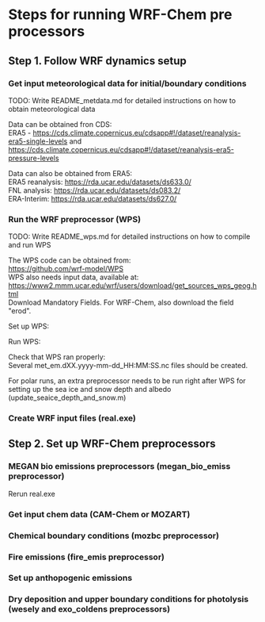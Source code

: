 # Steps for running WRF-Chem pre processors


## Step 1. Follow WRF dynamics setup

### Get input meteorological data for initial/boundary conditions

TODO: Write README_metdata.md for detailed instructions on how to obtain meteorological data

Data can be obtained fron CDS:  
ERA5 - https://cds.climate.copernicus.eu/cdsapp#!/dataset/reanalysis-era5-single-levels and https://cds.climate.copernicus.eu/cdsapp#!/dataset/reanalysis-era5-pressure-levels

Data can also be obtained from ERA5:  
ERA5 reanalysis: https://rda.ucar.edu/datasets/ds633.0/  
FNL analysis: https://rda.ucar.edu/datasets/ds083.2/  
ERA-Interim: https://rda.ucar.edu/datasets/ds627.0/

### Run the WRF preprocessor (WPS)

TODO: Write README_wps.md for detailed instructions on how to compile and run WPS

The WPS code can be obtained from:  
https://github.com/wrf-model/WPS  
WPS also needs input data, available at:  
https://www2.mmm.ucar.edu/wrf/users/download/get_sources_wps_geog.html  
Download Mandatory Fields. For WRF-Chem, also download the field "erod".

Set up WPS:  

Run WPS:  

Check that WPS ran properly:  
Several met_em.dXX.yyyy-mm-dd_HH:MM:SS.nc files should be created.  

For polar runs, an extra preprocessor needs to be run right after WPS for setting up the sea ice and snow depth and albedo (update_seaice_depth_and_snow.m)

### Create WRF input files (real.exe)


## Step 2. Set up WRF-Chem preprocessors

### MEGAN bio emissions preprocessors (megan_bio_emiss preprocessor)

Rerun real.exe

### Get input chem data (CAM-Chem or MOZART)

### Chemical boundary conditions (mozbc preprocessor)

### Fire emissions (fire_emis preprocessor)

### Set up anthopogenic emissions

### Dry deposition and upper boundary conditions for photolysis (wesely and exo_coldens preprocessors)

